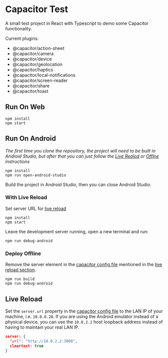 
# Capacitor Test

A small test project in React with Typescript to demo some Capacitor functionality.

Current plugins:

- @capacitor/action-sheet
- @capacitor/camera
- @capacitor/device
- @capacitor/geolocation
- @capacitor/haptics
- @capacitor/local-notifications
- @capacitor/screen-reader
- @capacitor/share
- @capacitor/toast

## Run On Web

```npm
npm install
npm start
```

## Run On Android

_The first time you clone the repository, the project will need to be built in Android Studio, but after that you can just follow the [Live Realod](#with-live-reload) or [Offlne](#deploy-offline) instructions_

```npm
npm install
npm run open-android-studio
```

Build the project in Android Studio, then you can close Android Studio.

### With Live Reload

Set server URL for [live reload](#live-reload)

```npm
npm install
npm start
```

Leave the development server running, open a new terminal and run:

```npm
npm run debug-android
```

### Deploy Offline

Remove the server element in the [capacitor config file](./capacitor.config.ts) mentioned in the [live reload section](#live-reload).

```npm
npm run build
npm run debug-android
```

## Live Reload

Set the `server.url` property in the [capacitor config file](./capacitor.config.ts) to the LAN IP of your machine, i.e. `10.0.0.20`. If you are using the Android emulator instead of a physical device, you can use the `10.0.2.2` host loopback address instead of having to maintain your real LAN IP.

```json
server: {
  "url": "http://10.0.2.2:3000",
  cleartext: true
}
```
